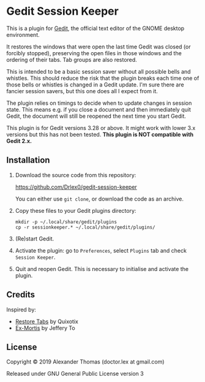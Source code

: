 # Gedit Session Keeper

This is a plugin for [Gedit][1], the official text editor of the GNOME desktop
environment. 

It restores the windows that were open the last time Gedit was closed (or
forcibly stopped), preserving the open files in those windows and the ordering
of their tabs. Tab groups are also restored.

This is intended to be a basic session saver without all possible bells and
whistles. This should reduce the risk that the plugin breaks each time one of
those bells or whistles is changed in a Gedit update. I'm sure there are
fancier session savers, but this one does all I expect from it.

The plugin relies on timings to decide when to update changes in session state.
This means e.g. if you close a document and then immediately quit Gedit, the
document will still be reopened the next time you start Gedit.

This plugin is for Gedit versions 3.28 or above. It might work with lower 3.x
versions but this has not been tested. **This plugin is NOT compatible with
Gedit 2.x.**


## Installation

1. Download the source code from this repository: 

   <https://github.com/Drlex0/gedit-session-keeper>

   You can either use `git clone`, or download the code as an archive.

2. Copy these files to your Gedit plugins directory:

   ```
   mkdir -p ~/.local/share/gedit/plugins
   cp -r sessionkeeper.* ~/.local/share/gedit/plugins/
   ```

3. (Re)start Gedit.

4. Activate the plugin: go to `Preferences`, select `Plugins` tab and check
   `Session Keeper`.

5. Quit and reopen Gedit. This is necessary to initialise and activate the plugin.


## Credits

Inspired by:

* [Restore Tabs](https://github.com/Quixotix/gedit-restore-tabs) by Quixotix
* [Ex-Mortis](https://github.com/jefferyto/gedit-ex-mortis) by Jeffery To


## License

Copyright &copy; 2019 Alexander Thomas (doctor.lex at gmail.com)

Released under GNU General Public License version 3


[1]: <http://www.gedit.org>



